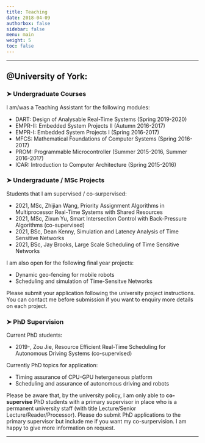 ```yaml
---
title: Teaching
date: 2018-04-09
authorbox: false
sidebar: false
menu: main
weight: 5
toc: false
---
```


---

## @University of York:
### ➤ Undergraduate Courses

I am/was a Teaching Assistant for the following modules:

- DART: Design of Analysable Real-Time Systems (Spring 2019-2020)
- EMPR-II: Embedded System Projects II (Autumn 2016-2017)
- EMPR-I: Embedded System Projects I (Spring 2016-2017)
- MFCS: Mathematical Foundations of Computer Systems (Spring 2016-2017)
- PROM: Programmable Microcontroller (Summer 2015-2016, Summer 2016-2017)
- ICAR: Introduction to Computer Architecture (Spring 2015-2016)


### ➤ Undergraduate / MSc Projects

Students that I am supervised / co-surpervised:

- 2021, MSc, Zhijian Wang, Priority Assignment Algorithms in Multiprocessor Real-Time Systems with Shared Resources
- 2021, MSc, Zixun Yu, Smart Intersection Control with Back-Pressure Algorithms (co-supervised)
- 2021, BSc, Dean Kenny, Simulation and Latency Analysis of Time Sensitive Networks
- 2021, BSc, Jay Brooks, Large Scale Scheduling of Time Sensitive Networks

I am also open for the following final year projects:

- Dynamic geo-fencing for mobile robots
- Scheduling and simulation of Time-Sensitve Networks

Please submit your application following the university project instructions. You can contact me before submission if you want to enquiry more details on each project.


### ➤ PhD Supervision

Current PhD students:

- 2019-, Zou Jie, Resource Efficient Real-Time Scheduling for Autonomous Driving Systems (co-supervised)

Currently PhD topics for application:

- Timing assurance of CPU-GPU hetergeneous platform 
- Scheduling and assurance of autonomous driving and robots

Please be aware that, by the university policy, I am only able to **co-supervise** PhD students with a primary supervisor in place who is a permanent university staff (with title Lecture/Senior Lecture/Reader/Processor). Please do submit PhD applications to the primary supervisor but include me if you want my co-surpervision. I am happy to give more information on request.

---
